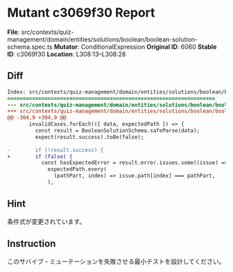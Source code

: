 # Mutant c3069f30 Report

**File**: src/contexts/quiz-management/domain/entities/solutions/boolean/boolean-solution-schema.spec.ts
**Mutator**: ConditionalExpression
**Original ID**: 6060
**Stable ID**: c3069f30
**Location**: L308:13–L308:28

## Diff

```diff
Index: src/contexts/quiz-management/domain/entities/solutions/boolean/boolean-solution-schema.spec.ts
===================================================================
--- src/contexts/quiz-management/domain/entities/solutions/boolean/boolean-solution-schema.spec.ts	original
+++ src/contexts/quiz-management/domain/entities/solutions/boolean/boolean-solution-schema.spec.ts	mutated #6060
@@ -304,9 +304,9 @@
       invalidCases.forEach(({ data, expectedPath }) => {
         const result = BooleanSolutionSchema.safeParse(data);
         expect(result.success).toBe(false);
 
-        if (!result.success) {
+        if (false) {
           const hasExpectedError = result.error.issues.some((issue) =>
             expectedPath.every(
               (pathPart, index) => issue.path[index] === pathPart,
             ),
```

## Hint

条件式が変更されています。

## Instruction

このサバイブ・ミューテーションを失敗させる最小テストを設計してください。

